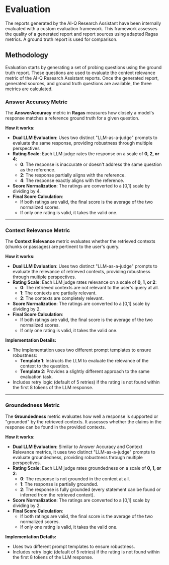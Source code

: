 <!--
SPDX-FileCopyrightText: Copyright (c) 2025, NVIDIA CORPORATION & AFFILIATES. All rights reserved.
SPDX-License-Identifier: Apache-2.0

Licensed under the Apache License, Version 2.0 (the "License");
you may not use this file except in compliance with the License.
You may obtain a copy of the License at

http://www.apache.org/licenses/LICENSE-2.0

Unless required by applicable law or agreed to in writing, software
distributed under the License is distributed on an "AS IS" BASIS,
WITHOUT WARRANTIES OR CONDITIONS OF ANY KIND, either express or implied.
See the License for the specific language governing permissions and
limitations under the License.
-->

# Evaluation 

The reports generated by the AI-Q Research Assistant have been internally evaluated with a custom evaluation framework. This framework assesses the quality of a generated report and report sources using adapted Ragas metrics. A ground truth report is used for comparison.

## Methodology 

Evaluation starts by generating a set of probing questions using the ground truth report. These questions are used to evaluate the context relevance metric of the AI-Q Research Assistant reports. Once the generated report, generated sources, and ground truth questions are available, the three metrics are calculated.


### Answer Accuracy Metric

The **AnswerAccuracy** metric in **Ragas** measures how closely a model's response matches a reference ground truth for a given question.

**How it works:**

- **Dual LLM Evaluation**: Uses two distinct "LLM-as-a-judge" prompts to evaluate the same response, providing robustness through multiple perspectives
- **Rating Scale**: Each LLM judge rates the response on a scale of **0, 2, or 4**:
  - **0**: The response is inaccurate or doesn't address the same question as the reference.
  - **2**: The response partially aligns with the reference.
  - **4**: The response exactly aligns with the reference.
- **Score Normalization**: The ratings are converted to a [0,1] scale by dividing by 4.
- **Final Score Calculation**: 
  - If both ratings are valid, the final score is the average of the two normalized scores.
  - If only one rating is valid, it takes the valid one.

---

### Context Relevance Metric

The **Context Relevance** metric evaluates whether the retrieved contexts (chunks or passages) are pertinent to the user's query.

**How it works:**

- **Dual LLM Evaluation**: Uses two distinct "LLM-as-a-judge" prompts to evaluate the relevance of retrieved contexts, providing robustness through multiple perspectives.
- **Rating Scale**: Each LLM judge rates relevance on a scale of **0, 1, or 2**:
  - **0**: The retrieved contexts are not relevant to the user's query at all.
  - **1**: The contexts are partially relevant.
  - **2**: The contexts are completely relevant.
- **Score Normalization**: The ratings are converted to a [0,1] scale by dividing by 2.
- **Final Score Calculation**:
  - If both ratings are valid, the final score is the average of the two normalized scores.
  - If only one rating is valid, it takes the valid one.

**Implementation Details:**

- The implementation uses two different prompt templates to ensure robustness:
  - **Template 1**: Instructs the LLM to evaluate the relevance of the context to the question.
  - **Template 2**: Provides a slightly different approach to the same evaluation task.
- Includes retry logic (default of 5 retries) if the rating is not found within the first 8 tokens of the LLM response.

---

### Groundedness Metric

The **Groundedness** metric evaluates how well a response is supported or "grounded" by the retrieved contexts. It assesses whether the claims in the response can be found in the provided contexts.

**How it works:**

- **Dual LLM Evaluation**: Similar to Answer Accuracy and Context Relevance metrics, it uses two distinct "LLM-as-a-judge" prompts to evaluate groundedness, providing robustness through multiple perspectives.
- **Rating Scale**: Each LLM judge rates groundedness on a scale of **0, 1, or 2**:
  - **0**: The response is not grounded in the context at all.
  - **1**: The response is partially grounded.
  - **2**: The response is fully grounded (every statement can be found or inferred from the retrieved context).
- **Score Normalization**: The ratings are converted to a [0,1] scale by dividing by 2.
- **Final Score Calculation**:
  - If both ratings are valid, the final score is the average of the two normalized scores.
  - If only one rating is valid, it takes the valid one.

**Implementation Details:**

- Uses two different prompt templates to ensure robustness.
- Includes retry logic (default of 5 retries) if the rating is not found within the first 8 tokens of the LLM response.
